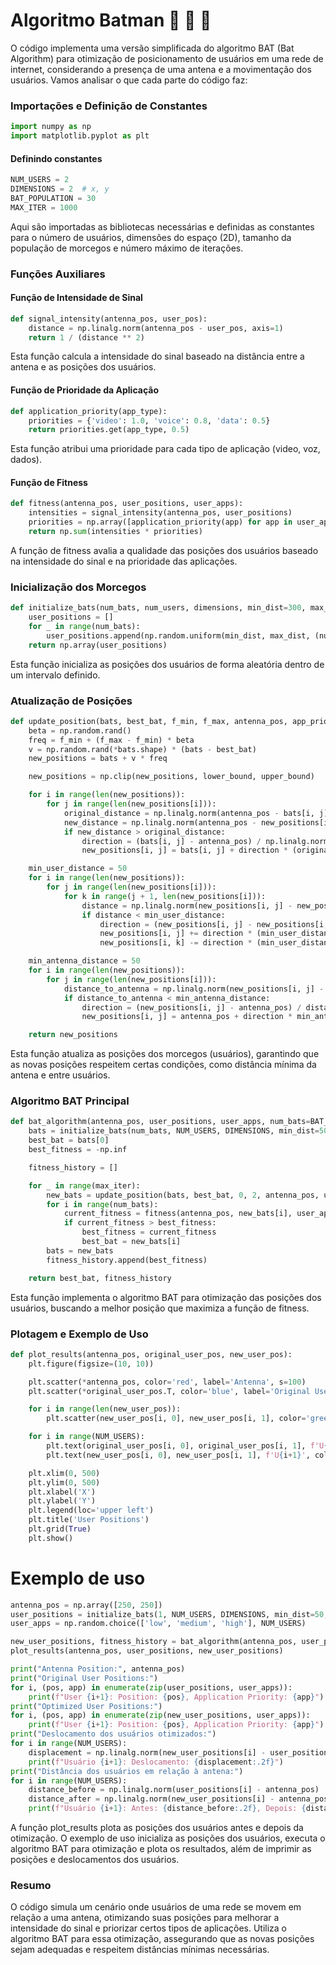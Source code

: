 # Algoritmo Batman  🦇 🦇 🦇


O código  implementa uma versão simplificada do algoritmo BAT (Bat Algorithm) para otimização de posicionamento de usuários em uma rede de internet, considerando a presença de uma antena e a movimentação dos usuários. Vamos analisar o que cada parte do código faz:

### Importações e Definição de Constantes
```python
import numpy as np
import matplotlib.pyplot as plt
```

#### Definindo constantes
```python
NUM_USERS = 2
DIMENSIONS = 2  # x, y
BAT_POPULATION = 30
MAX_ITER = 1000
```
Aqui são importadas as bibliotecas necessárias e definidas as constantes para o número de usuários, dimensões do espaço (2D), tamanho da população de morcegos e número máximo de iterações.

### Funções Auxiliares

#### Função de Intensidade de Sinal
```python
def signal_intensity(antenna_pos, user_pos):
    distance = np.linalg.norm(antenna_pos - user_pos, axis=1)
    return 1 / (distance ** 2)
```
Esta função calcula a intensidade do sinal baseado na distância entre a antena e as posições dos usuários.

#### Função de Prioridade da Aplicação
```python
def application_priority(app_type):
    priorities = {'video': 1.0, 'voice': 0.8, 'data': 0.5}
    return priorities.get(app_type, 0.5)
```

Esta função atribui uma prioridade para cada tipo de aplicação (video, voz, dados).

#### Função de Fitness
```python
def fitness(antenna_pos, user_positions, user_apps):
    intensities = signal_intensity(antenna_pos, user_positions)
    priorities = np.array([application_priority(app) for app in user_apps])
    return np.sum(intensities * priorities)
```

A função de fitness avalia a qualidade das posições dos usuários baseado na intensidade do sinal e na prioridade das aplicações.

### Inicialização dos Morcegos
```python
def initialize_bats(num_bats, num_users, dimensions, min_dist=300, max_dist=500):
    user_positions = []
    for _ in range(num_bats):
        user_positions.append(np.random.uniform(min_dist, max_dist, (num_users, dimensions)))
    return np.array(user_positions)
```

Esta função inicializa as posições dos usuários de forma aleatória dentro de um intervalo definido.

### Atualização de Posições

```python
def update_position(bats, best_bat, f_min, f_max, antenna_pos, app_priorities, separation_factor=0.8, lower_bound=0, upper_bound=500):
    beta = np.random.rand()
    freq = f_min + (f_max - f_min) * beta
    v = np.random.rand(*bats.shape) * (bats - best_bat)
    new_positions = bats + v * freq

    new_positions = np.clip(new_positions, lower_bound, upper_bound)

    for i in range(len(new_positions)):
        for j in range(len(new_positions[i])):
            original_distance = np.linalg.norm(antenna_pos - bats[i, j])
            new_distance = np.linalg.norm(antenna_pos - new_positions[i, j])
            if new_distance > original_distance:
                direction = (bats[i, j] - antenna_pos) / np.linalg.norm(bats[i, j] - antenna_pos)
                new_positions[i, j] = bats[i, j] + direction * (original_distance - new_distance) * separation_factor

    min_user_distance = 50
    for i in range(len(new_positions)):
        for j in range(len(new_positions[i])):
            for k in range(j + 1, len(new_positions[i])):
                distance = np.linalg.norm(new_positions[i, j] - new_positions[i, k])
                if distance < min_user_distance:
                    direction = (new_positions[i, j] - new_positions[i, k]) / distance
                    new_positions[i, j] += direction * (min_user_distance - distance) / 2
                    new_positions[i, k] -= direction * (min_user_distance - distance) / 2

    min_antenna_distance = 50
    for i in range(len(new_positions)):
        for j in range(len(new_positions[i])):
            distance_to_antenna = np.linalg.norm(new_positions[i, j] - antenna_pos)
            if distance_to_antenna < min_antenna_distance:
                direction = (new_positions[i, j] - antenna_pos) / distance_to_antenna
                new_positions[i, j] = antenna_pos + direction * min_antenna_distance

    return new_positions
```
Esta função atualiza as posições dos morcegos (usuários), garantindo que as novas posições respeitem certas condições, como distância mínima da antena e entre usuários.

### Algoritmo BAT Principal
```python
def bat_algorithm(antenna_pos, user_positions, user_apps, num_bats=BAT_POPULATION, max_iter=MAX_ITER):
    bats = initialize_bats(num_bats, NUM_USERS, DIMENSIONS, min_dist=50, max_dist=450)
    best_bat = bats[0]
    best_fitness = -np.inf

    fitness_history = []

    for _ in range(max_iter):
        new_bats = update_position(bats, best_bat, 0, 2, antenna_pos, user_apps)
        for i in range(num_bats):
            current_fitness = fitness(antenna_pos, new_bats[i], user_apps)
            if current_fitness > best_fitness:
                best_fitness = current_fitness
                best_bat = new_bats[i]
        bats = new_bats
        fitness_history.append(best_fitness)

    return best_bat, fitness_history
```
Esta função implementa o algoritmo BAT para otimização das posições dos usuários, buscando a melhor posição que maximiza a função de fitness.

### Plotagem e Exemplo de Uso
```python
def plot_results(antenna_pos, original_user_pos, new_user_pos):
    plt.figure(figsize=(10, 10))

    plt.scatter(*antenna_pos, color='red', label='Antenna', s=100)
    plt.scatter(*original_user_pos.T, color='blue', label='Original Users', s=50)

    for i in range(len(new_user_pos)):
        plt.scatter(new_user_pos[i, 0], new_user_pos[i, 1], color='green', label='Optimized Users' if i == 0 else '')

    for i in range(NUM_USERS):
        plt.text(original_user_pos[i, 0], original_user_pos[i, 1], f'U{i+1}', color='blue', fontsize=12, ha='right')
        plt.text(new_user_pos[i, 0], new_user_pos[i, 1], f'U{i+1}', color='green', fontsize=12, ha='right')

    plt.xlim(0, 500)
    plt.ylim(0, 500)
    plt.xlabel('X')
    plt.ylabel('Y')
    plt.legend(loc='upper left')
    plt.title('User Positions')
    plt.grid(True)
    plt.show()
```
# Exemplo de uso
```python
antenna_pos = np.array([250, 250])
user_positions = initialize_bats(1, NUM_USERS, DIMENSIONS, min_dist=50, max_dist=450)[0]
user_apps = np.random.choice(['low', 'medium', 'high'], NUM_USERS)

new_user_positions, fitness_history = bat_algorithm(antenna_pos, user_positions, user_apps)
plot_results(antenna_pos, user_positions, new_user_positions)

print("Antenna Position:", antenna_pos)
print("Original User Positions:")
for i, (pos, app) in enumerate(zip(user_positions, user_apps)):
    print(f"User {i+1}: Position: {pos}, Application Priority: {app}")
print("Optimized User Positions:")
for i, (pos, app) in enumerate(zip(new_user_positions, user_apps)):
    print(f"User {i+1}: Position: {pos}, Application Priority: {app}")
print("Deslocamento dos usuários otimizados:")
for i in range(NUM_USERS):
    displacement = np.linalg.norm(new_user_positions[i] - user_positions[i])
    print(f"Usuário {i+1}: Deslocamento: {displacement:.2f}")
print("Distância dos usuários em relação à antena:")
for i in range(NUM_USERS):
    distance_before = np.linalg.norm(user_positions[i] - antenna_pos)
    distance_after = np.linalg.norm(new_user_positions[i] - antenna_pos)
    print(f"Usuário {i+1}: Antes: {distance_before:.2f}, Depois: {distance_after:.2f}")
```
A função plot_results plota as posições dos usuários antes e depois da otimização. O exemplo de uso inicializa as posições dos usuários, executa o algoritmo BAT para otimização e plota os resultados, além de imprimir as posições e deslocamentos dos usuários.

### Resumo
O código simula um cenário onde usuários de uma rede se movem em relação a uma antena, otimizando suas posições para melhorar a intensidade do sinal e priorizar certos tipos de aplicações. Utiliza o algoritmo BAT para essa otimização, assegurando que as novas posições sejam adequadas e respeitem distâncias mínimas necessárias.


